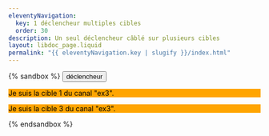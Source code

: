 ```yaml
---
eleventyNavigation:
  key: 1 déclencheur multiples cibles
  order: 30
description: Un seul déclencheur câblé sur plusieurs cibles
layout: libdoc_page.liquid
permalink: "{{ eleventyNavigation.key | slugify }}/index.html"
---
```

{% sandbox %}
<button c-toggle="ex3">déclencheur</button> 
<p c-toggle-name="ex3"
    class="orange-mode"
    data-opened-state-class="green-mode fw-bold">
    Je suis la cible 1 du canal "ex3".
</p>
<div c-toggle-name="ex3"
    class="d-none"
    data-opened-state-class="pos-fixed bottom-0 left-0 green-mode">
    Je suis la cible 2 du canal "ex3".
</div>
<p c-toggle-name="ex3"
    class="orange-mode"
    data-opened-state-class="green-mode fw-bold fs-large">
    Je suis la cible 3 du canal "ex3".
</p>
<script src="/assets/c-toggle.js"></script>
<!-- DEMO UNIQUEMENT -->
<style>
    .d-none {
        display: none
    }
    .orange-mode {
        background-color: orange;
        color: black;
    }
    .green-mode {
        background-color: yellowgreen;
        color: darkgreen;
    }
    .pos-fixed {
        position: fixed
    }
    .bottom-0 {
        bottom: 0;
    }
    .left-0 {
        left: 0;
    }
    .fs-large {
        font-size: xx-large;
    }
    .fw-bold {
        font-weight: 700;
    }
    body {
        font-family: -apple-system, BlinkMacSystemFont, avenir next, avenir, segoe ui, helvetica neue, Cantarell, Ubuntu, roboto, noto, helvetica, arial, sans-serif; 
    }
</style>
{% endsandbox %}